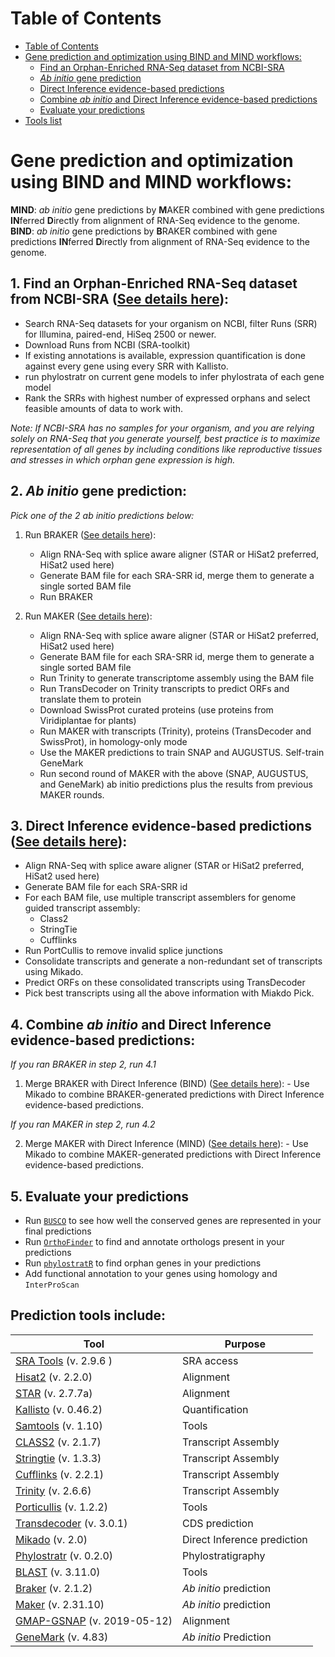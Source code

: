 
# Table of Contents
<!-- TOC depthFrom:1 depthTo:6 withLinks:1 updateOnSave:1 orderedList:0 -->

- [Table of Contents](#table-of-contents)
- [Gene prediction and optimization using BIND and MIND workflows:](#gene-prediction-and-optimization-using-bind-and-mind-workflows)
    - [Find an Orphan-Enriched RNA-Seq dataset from NCBI-SRA](#1-find-an-orphan-enriched-rna-seq-dataset-from-ncbi-sra-see-details-here)
    - [_Ab initio_ gene prediction](#2-ab-initio-gene-prediction)
    - [Direct Inference evidence-based predictions](#3-direct-inference-evidence-based-predictions-see-details-here)
    - [Combine _ab initio_ and Direct Inference evidence-based predictions](#4-combine-ab-initio-and-direct-inference-evidence-based-predictions)
    - [Evaluate your predictions](#5-evaluate-your-predictions)
- [Tools list](#prediction-tools-include)

<!-- /TOC -->

# Gene prediction and optimization using BIND and MIND workflows:

**MIND**: _ab initio_ gene predictions by **M**AKER combined with gene predictions **IN**ferred **D**irectly from alignment of RNA-Seq evidence to the genome.
**BIND**: _ab initio_ gene predictions by **B**RAKER combined with gene predictions **IN**ferred **D**irectly from alignment of RNA-Seq evidence to the genome.

## 1. Find an Orphan-Enriched RNA-Seq dataset from NCBI-SRA ([See details here](scripts/RNA-Seq_prepare)):
   - Search RNA-Seq datasets for your organism on NCBI, filter Runs (SRR) for Illumina, paired-end, HiSeq 2500 or newer.
   - Download Runs from NCBI (SRA-toolkit)
   - If existing annotations is available, expression quantification is done against every gene using every SRR with Kallisto.
   - run phylostratr on current gene models to infer phylostrata of each gene model
   - Rank the SRRs with highest number of expressed orphans and select feasible amounts of data to work with.

   _Note: If NCBI-SRA has no samples for your organism, and you are relying solely on RNA-Seq that you generate yourself, best practice is to maximize representation of all genes by including conditions like reproductive tissues and stresses in which orphan gene expression is high._

## 2. _Ab initio_ gene prediction:

   _Pick one of the 2 _ab initio_ predictions below:_

   1. Run BRAKER ([See details here](scripts/braker)):
   
      - Align RNA-Seq with splice aware aligner (STAR or HiSat2 preferred, HiSat2 used here) 
      - Generate BAM file for each SRA-SRR id, merge them to generate a single sorted BAM file
      - Run BRAKER

   2. Run MAKER ([See details here](scripts/maker)):
      - Align RNA-Seq with splice aware aligner (STAR or HiSat2 preferred, HiSat2 used here)
      - Generate BAM file for each SRA-SRR id, merge them to generate a single sorted BAM file
      - Run Trinity to generate transcriptome assembly using the BAM file
      - Run TransDecoder on Trinity transcripts to predict ORFs and translate them to protein
      - Download SwissProt curated proteins (use proteins from Viridiplantae for plants)
      - Run MAKER with transcripts (Trinity), proteins (TransDecoder and SwissProt), in homology-only mode
      - Use the MAKER predictions to train SNAP and AUGUSTUS. Self-train GeneMark
      - Run second round of MAKER with the above (SNAP, AUGUSTUS, and GeneMark) ab initio predictions plus the results from previous MAKER rounds.

## 3. Direct Inference evidence-based predictions ([See details here](scripts/DirectInf)):
   - Align RNA-Seq with splice aware aligner (STAR or HiSat2 preferred, HiSat2 used here)
   - Generate BAM file for each SRA-SRR id
   - For each BAM file, use multiple transcript assemblers for genome guided transcript assembly:
		* Class2
		* StringTie
		* Cufflinks
   - Run PortCullis to remove invalid splice junctions
   - Consolidate transcripts and generate a non-redundant set of transcripts using Mikado.
   - Predict ORFs on these consolidated transcripts using TransDecoder
   - Pick best transcripts using all the above information with Miakdo Pick.

## 4. Combine _ab initio_ and Direct Inference evidence-based predictions:
   
   _If you ran BRAKER in step 2, run 4.1_

   1. Merge BRAKER with Direct Inference (BIND) ([See details here](scripts/BIND)):
	- Use Mikado to combine BRAKER-generated predictions with Direct Inference evidence-based predictions.

   _If you ran MAKER in step 2, run 4.2_

   2. Merge MAKER with Direct Inference (MIND) ([See details here](scripts/MIND)):
	- Use Mikado to combine MAKER-generated predictions with Direct Inference evidence-based predictions.

## 5. Evaluate your predictions

   - Run [`BUSCO`](busco.md) to see how well the conserved genes are represented in your final predictions
   - Run [`OrthoFinder`](orthofinder.md) to find and annotate orthologs present in your predictions
   - Run [`phylostratR`](phylostratr.md) to find orphan genes in your predictions
   - Add functional annotation to your genes using homology and `InterProScan`


## Prediction tools include:

| Tool                                                                                 | Purpose             |
|--------------------------------------------------------------------------------------|---------------------|
| [SRA Tools](https://github.com/ncbi/sra-tools) (v. 2.9.6 )                  | SRA access          |
| [Hisat2](https://ccb.jhu.edu/software/hisat2/index.shtml) (v. 2.2.0)                            | Alignment           |
| [STAR](https://github.com/alexdobin/STAR) (v. 2.7.7a)                                           | Alignment           |
| [Kallisto](https://pachterlab.github.io/kallisto/) (v. 0.46.2)                                  | Quantification      |
| [Samtools](https://github.com/samtools/samtools) (v. 1.10)                                    | Tools               |
| [CLASS2](http://ccb.jhu.edu/people/florea/research/CLASS2/) (v. 2.1.7)                           | Transcript Assembly |
| [Stringtie](https://github.com/gpertea/stringtie) (v. 1.3.3)                                   | Transcript Assembly |
| [Cufflinks](http://cole-trapnell-lab.github.io/cufflinks/) (v. 2.2.1)                           | Transcript Assembly |
| [Trinity](https://github.com/trinityrnaseq/trinityrnaseq) (v. 2.6.6)                           | Transcript Assembly |
| [Porticullis](https://github.com/maplesond/portcullis) (v. 1.2.2)                           | Tools |
| [Transdecoder](https://github.com/TransDecoder/TransDecoder) (v. 3.0.1)                           | CDS prediction |
| [Mikado](https://github.com/EI-CoreBioinformatics/mikado) (v. 2.0)                           | Direct Inference prediction |
| [Phylostratr](https://github.com/arendsee/phylostratr) (v. 0.2.0)                                    | Phylostratigraphy              |
| [BLAST](https://www.ncbi.nlm.nih.gov/books/NBK279668/) (v. 3.11.0)                                    | Tools               |
| [Braker](https://github.com/Gaius-Augustus/BRAKER) (v. 2.1.2)                                    | _Ab initio_ prediction               |
| [Maker](http://www.yandell-lab.org/software/maker-p.html) (v. 2.31.10)                                    | _Ab initio_ prediction               |
| [GMAP-GSNAP](http://research-pub.gene.com/gmap/) (v. 2019-05-12)                                    | Alignment               |
| [GeneMark](http://exon.gatech.edu/GeneMark/) (v. 4.83)                                    | _Ab initio_ Prediction               |

